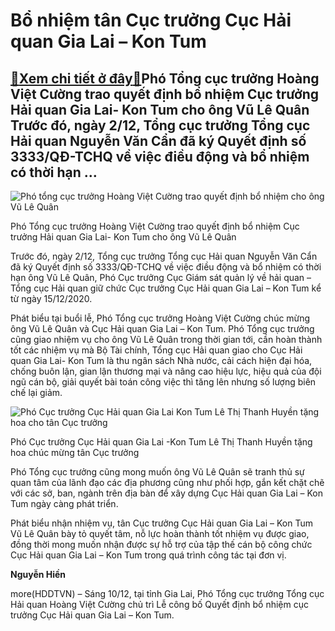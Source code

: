 Bổ nhiệm tân Cục trưởng Cục Hải quan Gia Lai – Kon Tum
======================================================

[:gift:Xem chi tiết ở đây:gift:](https://hddtvn.com/bo-nhiem-tan-cuc-truong-cuc-hai-quan-gia-lai-kon-tum-2/)Phó Tổng cục trưởng Hoàng Việt Cường trao quyết định bổ nhiệm Cục trưởng Hải quan Gia Lai- Kon Tum cho ông Vũ Lê Quân Trước đó, ngày 2/12, Tổng cục trưởng Tổng cục Hải quan Nguyễn Văn Cẩn đã ký Quyết định số 3333/QĐ-TCHQ về việc điều động và bổ nhiệm có thời hạn …
------------------------------------------------------------------------------------------------------------------------------------------------------------------------------------------------------------------------------------------------------------------------





![Phó tổng cục trưởng Hoàng Việt Cường trao quyết định bổ nhiệm cho ông Vũ Lê Quân](https://hddtvn.com/wp-content/uploads/2021/01/1852_IMG_8255.jpg "Phó tổng cục trưởng Hoàng Việt Cường trao quyết định bổ nhiệm cho ông Vũ Lê Quân")


Phó Tổng cục trưởng Hoàng Việt Cường trao quyết định bổ nhiệm Cục trưởng Hải quan Gia Lai- Kon Tum cho ông Vũ Lê Quân



Trước đó, ngày 2/12, Tổng cục trưởng Tổng cục Hải quan Nguyễn Văn Cẩn đã ký Quyết định số 3333/QĐ-TCHQ về việc điều động và bổ nhiệm có thời hạn ông Vũ Lê Quân, Phó Cục trưởng Cục Giám sát quản lý về hải quan – Tổng cục Hải quan giữ chức Cục trưởng Cục Hải quan Gia Lai – Kon Tum kể từ ngày 15/12/2020.


Phát biểu tại buổi lễ, Phó Tổng cục trưởng Hoàng Việt Cường chúc mừng ông Vũ Lê Quân và Cục Hải quan Gia Lai – Kon Tum. Phó Tổng cục trưởng cũng giao nhiệm vụ cho ông Vũ Lê Quân trong thời gian tới, cần hoàn thành tốt các nhiệm vụ mà Bộ Tài chính, Tổng cục Hải quan giao cho Cục Hải quan Gia Lai- Kon Tum là thu ngân sách Nhà nước, cải cách hiện đại hóa, chống buôn lận, gian lận thương mại và nâng cao hiệu lực, hiệu quả của đội ngũ cán bộ, giải quyết bài toán công việc thì tăng lên nhưng số lượng biên chế lại giảm.





![Phó Cục trưởng Cục Hải quan Gia Lai Kon Tum Lê Thị Thanh Huyền tặng hoa cho tân Cục trưởng](https://hddtvn.com/wp-content/uploads/2021/01/1851_IMG_8254.jpg "Phó Cục trưởng Cục Hải quan Gia Lai Kon Tum Lê Thị Thanh Huyền tặng hoa cho tân Cục trưởng")


Phó Cục trưởng Cục Hải quan Gia Lai -Kon Tum Lê Thị Thanh Huyền tặng hoa chúc mừng tân Cục trưởng



Phó Tổng cục trưởng cũng mong muốn ông Vũ Lê Quân sẽ tranh thủ sự quan tâm của lãnh đạo các địa phương cũng như phối hợp, gắn kết chặt chẽ với các sở, ban, ngành trên địa bàn để xây dựng Cục Hải quan Gia Lai – Kon Tum ngày càng phát triển.


Phát biểu nhận nhiệm vụ, tân Cục trưởng Cục Hải quan Gia Lai – Kon Tum Vũ Lê Quân bày tỏ quyết tâm, nỗ lực hoàn thành tốt nhiệm vụ được giao, đồng thời mong muốn nhận được sự hỗ trợ của tập thế cán bộ công chức Cục Hải quan Gia Lai – Kon Tum trong quá trình công tác tại đơn vị.




**Nguyễn Hiền**



more(HDDTVN) – Sáng 10/12, tại tỉnh Gia Lai, Phó Tổng cục trưởng Tổng cục Hải quan Hoàng Việt Cường chủ trì Lễ công bố Quyết định bổ nhiệm cục trưởng Cục Hải quan Gia Lai – Kon Tum.

